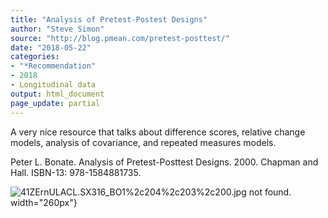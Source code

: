 ```yaml
---
title: "Analysis of Pretest-Postest Designs"
author: "Steve Simon"
source: "http://blog.pmean.com/pretest-posttest/"
date: "2018-05-22"
categories:
- "*Recommendation"
- 2018
- Longitudinal data
output: html_document
page_update: partial
---
```


A very nice resource that talks about difference scores, relative change
models, analysis of covariance, and repeated measures
models.

<!---More--->

Peter L. Bonate. Analysis of Pretest-Posttest Designs. 2000. Chapman and
Hall. ISBN-13: 978-1584881735.

![41ZErnULACL._SX316_BO1%2c204%2c203%2c200_.jpg not found.](http://www.pmean.com/new-images/18/pretest-posttest01.png)
width="260px"}


